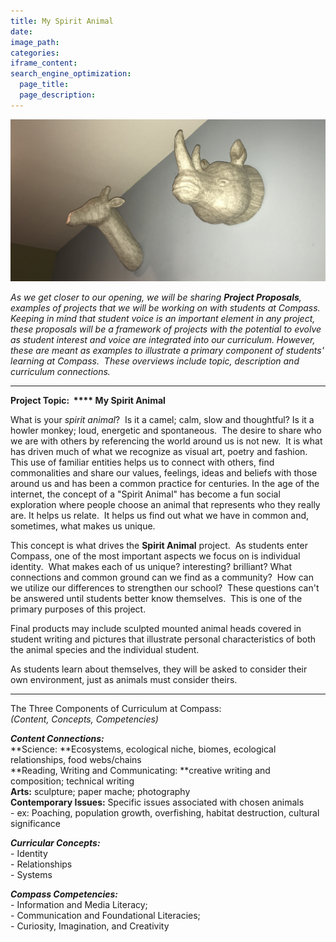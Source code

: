 ```yaml
---
title: My Spirit Animal
date:
image_path:
categories:
iframe_content:
search_engine_optimization:
  page_title:
  page_description:
---
```



![](/assets/images/versions/fullsizeoutput-1---x----4012-2063x---.jpeg)

*As we get closer to our opening, we will be sharing **Project Proposals**, examples of projects that we will be working on with students at Compass.&nbsp; Keeping in mind that student voice is an important element in any project, these proposals will be a framework of projects with the potential to evolve as student interest and voice are integrated into our curriculum. However, these are meant as examples to illustrate a primary component of students' learning at Compass.&nbsp; These overviews include topic, description and curriculum connections.*&nbsp;

______________________________________________

**Project Topic: &nbsp;****&nbsp;My Spirit Animal**

What is your *spirit animal*?&nbsp; Is it a camel; calm, slow and thoughtful? Is it a howler monkey; loud, energetic and spontaneous.&nbsp; The desire to share who we are with others by referencing the world around us is not new.&nbsp; It is what has driven much of what we recognize as visual art, poetry and fashion. This use of familiar entities helps us to connect with others, find commonalities and share our values, feelings, ideas and beliefs with those around us and has been a common practice for centuries. In the age of the internet, the concept of a "Spirit Animal" has become a fun social exploration where people choose an animal that represents who they really are. It helps us relate.&nbsp; It helps us find out what we have in common and, sometimes, what makes us unique.

This concept is what drives the **Spirit Animal** project.&nbsp; As students enter Compass, one of the most important aspects we focus on is individual identity.&nbsp; What makes each of us unique? interesting? brilliant? What connections and common ground can we find as a community?&nbsp; How can we utilize our differences to strengthen our school?&nbsp; These questions can't be answered until students better know themselves.&nbsp; This is one of the primary purposes of this project.&nbsp;&nbsp;

Final products may include sculpted mounted animal heads covered in student writing and pictures that illustrate personal characteristics of both the animal species and the individual student.&nbsp;&nbsp;

As students learn about themselves, they will be asked to consider their own environment, just as animals must consider theirs.

_____________________________________________

<div>The Three Components of Curriculum at Compass:<br /><em>(Content, Concepts, Competencies)</em></div>

<div><em></em></div>

***Content Connections:***<br>**Science:&nbsp;**Ecosystems, ecological niche, biomes, ecological relationships, food webs/chains<br>**Reading, Writing and Communicating:&nbsp;**creative writing and composition; technical writing<br>**Arts:**&nbsp;sculpture; paper mache; photography<br>**Contemporary Issues:** Specific issues associated with chosen animals<br>- ex: Poaching, population growth, overfishing, habitat destruction, cultural significance&nbsp;

***Curricular Concepts:***<br>- Identity<br>- Relationships<br>- Systems

***Compass Competencies:***&nbsp;<br>- Information and Media Literacy;<br>- Communication and Foundational Literacies;<br>- Curiosity, Imagination, and Creativity